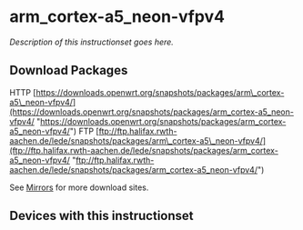# arm\_cortex-a5\_neon-vfpv4

*Description of this instructionset goes here.*

## Download Packages

HTTP [https://downloads.openwrt.org/snapshots/packages/arm\_cortex-a5\_neon-vfpv4/](https://downloads.openwrt.org/snapshots/packages/arm_cortex-a5_neon-vfpv4/ "https://downloads.openwrt.org/snapshots/packages/arm_cortex-a5_neon-vfpv4/") FTP [ftp://ftp.halifax.rwth-aachen.de/lede/snapshots/packages/arm\_cortex-a5\_neon-vfpv4/](ftp://ftp.halifax.rwth-aachen.de/lede/snapshots/packages/arm_cortex-a5_neon-vfpv4/ "ftp://ftp.halifax.rwth-aachen.de/lede/snapshots/packages/arm_cortex-a5_neon-vfpv4/")

See [Mirrors](/downloads#mirrors "downloads") for more download sites.

## Devices with this instructionset
